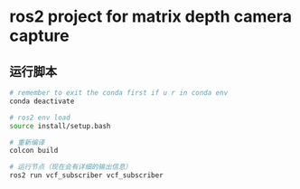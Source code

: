 # ros2 project for matrix depth camera capture

## 运行脚本
```bash
# remember to exit the conda first if u r in conda env
conda deactivate

# ros2 env load
source install/setup.bash

# 重新编译
colcon build

# 运行节点（现在会有详细的输出信息）
ros2 run vcf_subscriber vcf_subscriber
```

